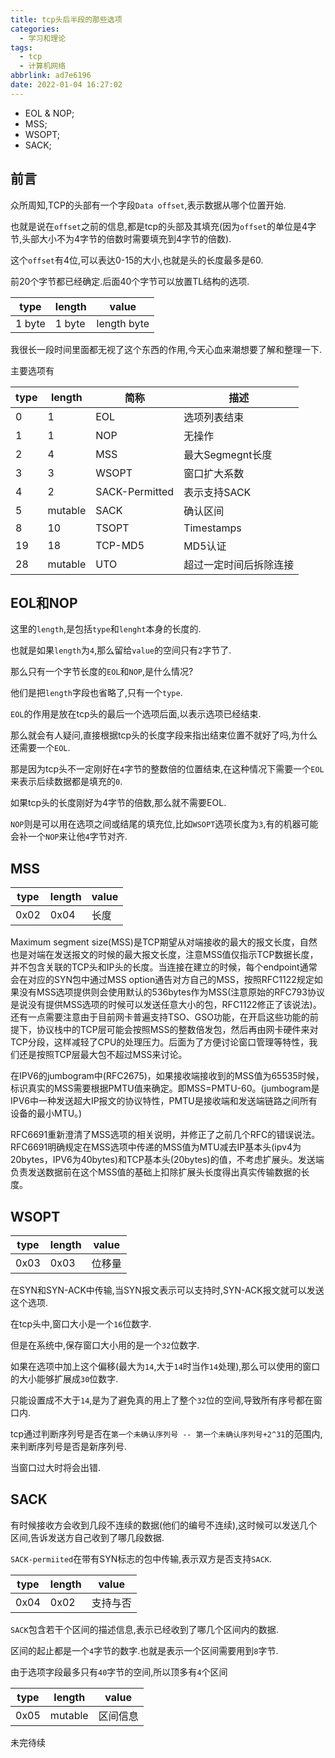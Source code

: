 ```yaml
---
title: tcp头后半段的那些选项
categories:
  - 学习和理论
tags:
  - tcp
  - 计算机网络
abbrlink: ad7e6196
date: 2022-01-04 16:27:02
---
```


* EOL & NOP;
* MSS;
* WSOPT;
* SACK;

<!-- more -->

## 前言

众所周知,TCP的头部有一个字段`Data offset`,表示数据从哪个位置开始.

也就是说在`offset`之前的信息,都是tcp的头部及其填充(因为`offset`的单位是4字节,头部大小不为4字节的倍数时需要填充到4字节的倍数).

这个`offset`有4位,可以表达0-15的大小,也就是头的长度最多是60.

前20个字节都已经确定.后面40个字节可以放置TL结构的选项.

| type | length | value |
| --- | --- | --- |
| 1 byte | 1 byte | length byte |

我很长一段时间里面都无视了这个东西的作用,今天心血来潮想要了解和整理一下.

主要选项有

| type | length | 简称 | 描述 |
| --- | --- | --- | --- |
| 0 | 1 | EOL | 选项列表结束 |
| 1 | 1 | NOP | 无操作 |
| 2 | 4 | MSS | 最大Segmegnt长度 |
| 3 | 3 | WSOPT | 窗口扩大系数 |
| 4 | 2 | SACK-Permitted | 表示支持SACK |
| 5 | mutable | SACK | 确认区间 |
| 8 | 10 | TSOPT | Timestamps |
| 19 | 18 | TCP-MD5 | MD5认证 |
| 28 | mutable | UTO | 超过一定时间后拆除连接 |

## EOL和NOP


这里的`length`,是包括`type`和`lenght`本身的长度的.

也就是如果`length`为`4`,那么留给`value`的空间只有`2`字节了.

那么只有一个字节长度的`EOL`和`NOP`,是什么情况?

他们是把`length`字段也省略了,只有一个`type`.

`EOL`的作用是放在tcp头的最后一个选项后面,以表示选项已经结束.

那么就会有人疑问,直接根据tcp头的长度字段来指出结束位置不就好了吗,为什么还需要一个`EOL`.

那是因为tcp头不一定刚好在`4`字节的整数倍的位置结束,在这种情况下需要一个`EOL`来表示后续数据都是填充的`0`.

如果tcp头的长度刚好为4字节的倍数,那么就不需要EOL.


`NOP`则是可以用在选项之间或结尾的填充位,比如`WSOPT`选项长度为`3`,有的机器可能会补一个`NOP`来让他`4`字节对齐.

## MSS

| type | length | value |
| --- | --- | --- |
| 0x02 | 0x04 | 长度 |

Maximum segment size(MSS)是TCP期望从对端接收的最大的报文长度，自然也是对端在发送报文的时候的最大报文长度，注意MSS值仅指示TCP数据长度，并不包含关联的TCP头和IP头的长度。当连接在建立的时候，每个endpoint通常会在对应的SYN包中通过MSS option通告对方自己的MSS，按照RFC1122规定如果没有MSS选项提供则会使用默认的536bytes作为MSS(注意原始的RFC793协议是说没有提供MSS选项的时候可以发送任意大小的包，RFC1122修正了该说法)。还有一点需要注意由于目前网卡普遍支持TSO、GSO功能，在开启这些功能的前提下，协议栈中的TCP层可能会按照MSS的整数倍发包，然后再由网卡硬件来对TCP分段，这样减轻了CPU的处理压力。后面为了方便讨论窗口管理等特性，我们还是按照TCP层最大包不超过MSS来讨论。

在IPV6的jumbogram中(RFC2675)，如果接收端接收到的MSS值为65535时候，标识真实的MSS需要根据PMTU值来确定。即MSS=PMTU-60。(jumbogram是IPV6中一种发送超大IP报文的协议特性，PMTU是接收端和发送端链路之间所有设备的最小MTU。)

RFC6691重新澄清了MSS选项的相关说明，并修正了之前几个RFC的错误说法。RFC6691明确规定在MSS选项中传递的MSS值为MTU减去IP基本头(ipv4为20bytes，IPV6为40bytes)和TCP基本头(20bytes)的值，不考虑扩展头。发送端负责发送数据前在这个MSS值的基础上扣除扩展头长度得出真实传输数据的长度。

## WSOPT

| type | length | value |
| --- | --- | --- |
| 0x03 | 0x03 | 位移量 |

在SYN和SYN-ACK中传输,当SYN报文表示可以支持时,SYN-ACK报文就可以发送这个选项.

在tcp头中,窗口大小是一个`16`位数字.

但是在系统中,保存窗口大小用的是一个`32`位数字.

如果在选项中加上这个偏移(最大为`14`,大于`14`时当作`14`处理),那么可以使用的窗口的大小能够扩展成`30`位数字.

只能设置成不大于`14`,是为了避免真的用上了整个`32`位的空间,导致所有序号都在窗口内.

tcp通过判断序列号是否在`第一个未确认序列号 -- 第一个未确认序列号+2^31`的范围内,来判断序列号是否是新序列号.

当窗口过大时将会出错.

## SACK

有时候接收方会收到几段不连续的数据(他们的编号不连续),这时候可以发送几个区间,告诉发送方自己收到了哪几段数据.

`SACK-permiited`在带有SYN标志的包中传输,表示双方是否支持`SACK`.

| type | length | value |
| --- | --- | --- |
| 0x04 | 0x02 | 支持与否 |

`SACK`包含若干个区间的描述信息,表示已经收到了哪几个区间内的数据.

区间的起止都是一个`4`字节的数字.也就是表示一个区间需要用到`8`字节.

由于选项字段最多只有`40`字节的空间,所以顶多有`4`个区间

| type | length | value |
| --- | --- | --- |
| 0x05 | mutable | 区间信息 |

未完待续